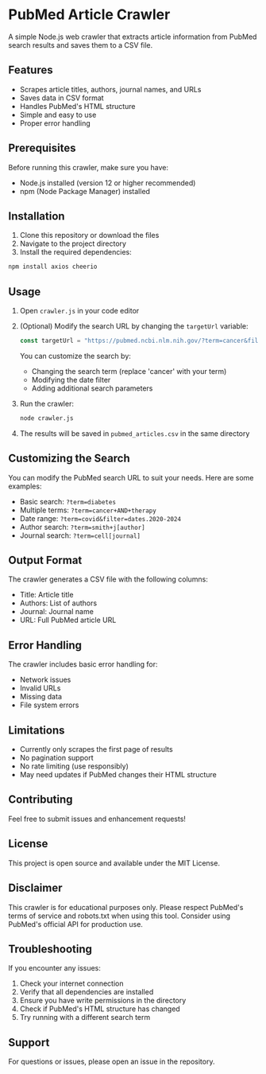 # PubMed Article Crawler

A simple Node.js web crawler that extracts article information from PubMed search results and saves them to a CSV file.

## Features

- Scrapes article titles, authors, journal names, and URLs
- Saves data in CSV format
- Handles PubMed's HTML structure
- Simple and easy to use
- Proper error handling

## Prerequisites

Before running this crawler, make sure you have:

- Node.js installed (version 12 or higher recommended)
- npm (Node Package Manager) installed

## Installation

1. Clone this repository or download the files
2. Navigate to the project directory
3. Install the required dependencies:

```bash
npm install axios cheerio
```

## Usage

1. Open `crawler.js` in your code editor
2. (Optional) Modify the search URL by changing the `targetUrl` variable:
   ```javascript
   const targetUrl = "https://pubmed.ncbi.nlm.nih.gov/?term=cancer&filter=dates.2023-2024";
   ```
   You can customize the search by:
   - Changing the search term (replace 'cancer' with your term)
   - Modifying the date filter
   - Adding additional search parameters

3. Run the crawler:
   ```bash
   node crawler.js
   ```

4. The results will be saved in `pubmed_articles.csv` in the same directory

## Customizing the Search

You can modify the PubMed search URL to suit your needs. Here are some examples:

- Basic search: `?term=diabetes`
- Multiple terms: `?term=cancer+AND+therapy`
- Date range: `?term=covid&filter=dates.2020-2024`
- Author search: `?term=smith+j[author]`
- Journal search: `?term=cell[journal]`

## Output Format

The crawler generates a CSV file with the following columns:
- Title: Article title
- Authors: List of authors
- Journal: Journal name
- URL: Full PubMed article URL

## Error Handling

The crawler includes basic error handling for:
- Network issues
- Invalid URLs
- Missing data
- File system errors

## Limitations

- Currently only scrapes the first page of results
- No pagination support
- No rate limiting (use responsibly)
- May need updates if PubMed changes their HTML structure

## Contributing

Feel free to submit issues and enhancement requests!

## License

This project is open source and available under the MIT License.

## Disclaimer

This crawler is for educational purposes only. Please respect PubMed's terms of service and robots.txt when using this tool. Consider using PubMed's official API for production use.

## Troubleshooting

If you encounter any issues:

1. Check your internet connection
2. Verify that all dependencies are installed
3. Ensure you have write permissions in the directory
4. Check if PubMed's HTML structure has changed
5. Try running with a different search term

## Support

For questions or issues, please open an issue in the repository. 